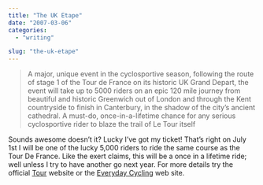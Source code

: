 ```yaml
---
title: "The UK Etape"
date: "2007-03-06"
categories: 
  - "writing"

slug: "the-uk-etape"
---
```


> A major, unique event in the cyclosportive season, following the route of stage 1 of the Tour de France on its historic UK Grand Depart, the event will take up to 5000 riders on an epic 120 mile journey from beautiful and historic Greenwich out of London and through the Kent countryside to finish in Canterbury, in the shadow of the city’s ancient cathedral. A must-do, once-in-a-lifetime chance for any serious cyclosportive rider to blaze the trail of Le Tour itself

Sounds awesome doesn’t it? Lucky I’ve got my ticket! That’s right on July 1st I will be one of the lucky 5,000 riders to ride the same course as the Tour De France. Like the exert claims, this will be a once in a lifetime ride; well unless I try to have another go next year. For more details try the official [Tour](http://www.letour.fr/2007/TDF/presentation/us/etape1.html) website or the [Everyday Cycling](http://www.everydaycycling.com/events.aspx?fid=598) web site.

